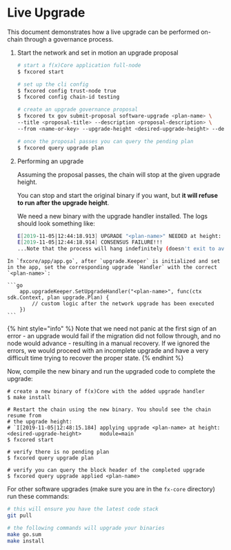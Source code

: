 # Live Upgrade

This document demonstrates how a live upgrade can be performed on-chain through a governance process.

1.  Start the network and set in motion an upgrade proposal

    ```bash
    # start a f(x)Core application full-node
    $ fxcored start

    # set up the cli config
    $ fxcored config trust-node true
    $ fxcored config chain-id testing

    # create an upgrade governance proposal
    $ fxcored tx gov submit-proposal software-upgrade <plan-name> \
    --title <proposal-title> --description <proposal-description> \
    --from <name-or-key> --upgrade-height <desired-upgrade-height> --deposit 10000000000000000000000FX

    # once the proposal passes you can query the pending plan
    $ fxcored query upgrade plan
    ```
2.  Performing an upgrade

    Assuming the proposal passes, the chain will stop at the given upgrade height.

    You can stop and start the original binary if you want, but **it will refuse to run after the upgrade height**.

    We need a new binary with the upgrade handler installed. The logs should look something like:

    ```bash
    E[2019-11-05|12:44:18.913] UPGRADE "<plan-name>" NEEDED at height: <desired-upgrade-height>:       module=main
    E[2019-11-05|12:44:18.914] CONSENSUS FAILURE!!!
    ...Note that the process will hang indefinitely (doesn't exit to avoid restart loops). So, you must manually kill the process and replace it with a new binary. Do so now with `Ctrl+C` or `killall fxcored`.
    ```

````
In `fxcore/app/app.go`, after `upgrade.Keeper` is initialized and set in the app, set the corresponding upgrade `Handler` with the correct `<plan-name>`:

```go
    app.upgradeKeeper.SetUpgradeHandler("<plan-name>", func(ctx sdk.Context, plan upgrade.Plan) {
        // custom logic after the network upgrade has been executed
    })
```
````

{% hint style="info" %}
Note that we need not panic at the first sign of an error - an upgrade would fail if the migration did not follow through, and no node would advance - resulting in a manual recovery. If we ignored the errors, we would proceed with an incomplete upgrade and have a very difficult time trying to recover the proper state.
{% endhint %}

Now, compile the new binary and run the upgraded code to complete the upgrade:

```
# create a new binary of f(x)Core with the added upgrade handler
$ make install

# Restart the chain using the new binary. You should see the chain resume from
# the upgrade height:
# `I[2019-11-05|12:48:15.184] applying upgrade <plan-name> at height: <desired-upgrade-height>      module=main`
$ fxcored start

# verify there is no pending plan
$ fxcored query upgrade plan

# verify you can query the block header of the completed upgrade
$ fxcored query upgrade applied <plan-name>
```

For other software upgrades (make sure you are in the `fx-core` directory) run these commands:

```bash
# this will ensure you have the latest code stack
git pull

# the following commands will upgrade your binaries
make go.sum
make install
```
